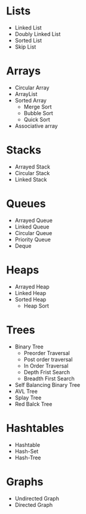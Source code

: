 # Lists
  * Linked List
  * Doubly Linked List
  * Sorted List
  * Skip List
  
# Arrays
  * Circular Array
  * ArrayList
  * Sorted Array
      * Merge Sort 
      * Bubble Sort
      * Quick Sort
  * Associative array
  
# Stacks
  * Arrayed Stack
  * Circular Stack
  * Linked Stack
  
# Queues
  * Arrayed Queue
  * Linked Queue
  * Circular Queue
  * Priority Queue
  * Deque
  
# Heaps
  * Arrayed Heap
  * Linked Heap
  * Sorted Heap
      * Heap Sort
  
# Trees 
  * Binary Tree
     * Preorder Traversal
     * Post order traversal
     * In Order Traversal
     * Depth Frist Search
     * Breadth First Search
  * Self Balancing Binary Tree
  * AVL Tree
  * Splay Tree
  * Red Balck Tree
  
# Hashtables
  * Hashtable
  * Hash-Set
  * Hash-Tree
  
# Graphs
  * Undirected Graph
  * Directed Graph

